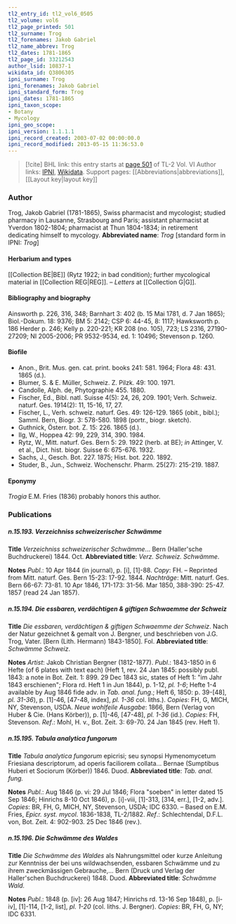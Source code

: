 ```yaml
---
tl2_entry_id: tl2_vol6_0505
tl2_volume: vol6
tl2_page_printed: 501
tl2_surname: Trog
tl2_forenames: Jakob Gabriel
tl2_name_abbrev: Trog
tl2_dates: 1781-1865
tl2_page_id: 33212543
author_lsid: 10837-1
wikidata_id: Q3806305
ipni_surname: Trog
ipni_forenames: Jakob Gabriel
ipni_standard_form: Trog
ipni_dates: 1781-1865
ipni_taxon_scope: 
- Botany
- Mycology
ipni_geo_scope: 
ipni_version: 1.1.1.1
ipni_record_created: 2003-07-02 00:00:00.0
ipni_record_modified: 2013-05-15 11:36:53.0
---
```


> [!cite] BHL link: this entry starts at [page 501](https://www.biodiversitylibrary.org/page/33212543) of TL-2 Vol. VI
> Author links: [IPNI](https://www.ipni.org/a/10837-1), [Wikidata](https://www.wikidata.org/wiki/Q3806305). Support pages: [[Abbreviations|abbreviations]], [[Layout key|layout key]]

### Author

Trog, Jakob Gabriel (1781-1865), Swiss pharmacist and mycologist; studied pharmacy in Lausanne, Strasbourg and Paris; assistant pharmacist at Yverdon 1802-1804; pharmacist at Thun 1804-1834; in retirement dedicating himself to mycology. 
**Abbreviated name**: *Trog* \[standard form in IPNI: *Trog*\]

#### Herbarium and types

[[Collection BE|BE]] (Rytz 1922; in bad condition); further mycological material in [[Collection REG|REG]]. – *Letters* at [[Collection G|G]].

#### Bibliography and biography

Ainsworth p. 226, 316, 348; Barnhart 3: 402 (b. 15 Mai 1781, d. 7 Jan 1865); Biol.-Dokum. 18: 9376; BM 5: 2142; CSP 6: 44-45, 8: 1117; Hawksworth p. 186 Herder p. 246; Kelly p. 220-221; KR 208 (no. 105), 723; LS 2316, 27190-27209; NI 2005-2006; PR 9532-9534, ed. 1: 10496; Stevenson p. 1260.

#### Biofile

- Anon., Brit. Mus. gen. cat. print. books 241: 581. 1964; Flora 48: 431. 1865 (d.).
- Blumer, S. & E. Müller, Schweiz. Z. Pilzk. 49: 100. 1971.
- Candolle, Alph. de, Phytographie 455. 1880.
- Fischer, Ed., Bibl. natl. Suisse 4(5): 24, 26, 209. 1901; Verh. Schweiz. naturf. Ges. 1914(2): 11, 15-16, 17, 27.
- Fischer, L., Verh. schweiz. naturf. Ges. 49: 126-129. 1865 (obit., bibl.); Samml. Bern, Biogr. 3: 578-580. 1898 (portr., biogr. sketch).
- Guthnick, Österr. bot. Z. 15: 226. 1865 (d.).
- Ilg, W., Hoppea 42: 99, 229, 314, 390. 1984.
- Rytz, W., Mitt. naturf. Ges. Bern 5: 29. 1922 (herb. at BE); *in* Attinger, V. et al., Dict. hist. biogr. Suisse 6: 675-676. 1932.
- Sachs, J., Gesch. Bot. 227. 1875; Hist. bot. 220. 1892.
- Studer, B., Jun., Schweiz. Wochenschr. Pharm. 25(27): 215-219. 1887.

#### Eponymy

*Trogia* E.M. Fries (1836) probably honors this author.

### Publications

##### n.15.193. Verzeichniss schweizerischer Schwämme

**Title**
*Verzeichniss schweizerischer Schwämme*... Bern (Haller'sche Buchdruckerei) 1844. Oct.
**Abbreviated title**: *Verz. Schweiz. Schwämme*.

**Notes**
*Publ*.: 10 Apr 1844 (in journal), p. \[i\], \[1\]-88. *Copy*: FH. – Reprinted from Mitt. naturf. Ges. Bern 15-23: 17-92. 1844.
*Nachträge*: Mitt. naturf. Ges. Bern 66-67: 73-81. 10 Apr 1846, 171-173: 31-56. Mar 1850, 388-390: 25-47. 1857 (read 24 Jan 1857).

##### n.15.194. Die essbaren, verdächtigen & giftigen Schwaemme der Schweiz

**Title**
*Die essbaren, verdächtigen & giftigen Schwaemme der Schweiz*. Nach der Natur gezeichnet & gemalt von J. Bergner, und beschrieben von J.G. Trog, Vater. \[Bern (Lith. Hermann) 1843-1850\]. Fol.
**Abbreviated title**: *Schwämme Schweiz*.

**Notes**
*Artist*: Jakob Christian Bergner (1812-1877).
*Publ*.: 1843-1850 in 6 Hefte (of 6 plates with text each) (Heft 1, rev. 24 Jan 1845: possibly publ. 1843: a note in Bot. Zeit. 1: 899. 29 Dec 1843 sic, states of Heft 1: "im Jahr 1843 erschienen"; Flora rd. Heft 1 in Jun 1844), p. 1-12, *pl. 1-6*; Hefte 1-4 available by Aug 1846 fide adv. in *Tab. anal. fung*.; Heft 6, 1850: p. 39-\[48\], *pl. 31-36*), p. \[1\]-46, \[47-48, index\], *pl. 1-36* col. liths.). *Copies*: FH, G, MICH, NY, Stevenson, USDA.
*Neue wohlfeile Ausgabe*: 1866, Bern (Verlag von Huber & Cie. (Hans Körber)), p. \[1\]-46, \[47-48\], *pl. 1-36* (id.). *Copies*: FH, Stevenson.
*Ref*.: Mohl, H. v., Bot. Zeit. 3: 69-70. 24 Jan 1845 (rev. Heft 1).

##### n.15.195. Tabula analytica fungorum

**Title**
*Tabula analytica fungorum* epicrisi; seu synopsi Hymenomycetum Friesiana descriptorum, ad operis faciliorem collata... Bernae (Sumptibus Huberi et Sociorum (Körber)) 1846. Duod.
**Abbreviated title**: *Tab. anal. fung.*

**Notes**
*Publ*.: Aug 1846 (p. vi: 29 Jul 1846; Flora "soeben" in letter dated 15 Sep 1846; Hinrichs 8-10 Oct 1846), p. \[i\]-viii, \[1\]-313, \[314, err.\], \[1-2, adv.\]. *Copies*: BR, FH, G, MICH, NY, Stevenson, USDA; IDC 6330. – Based on E.M. Fries, *Epicr. syst. mycol*. 1836-1838, TL-2/1882.
*Ref*.: Schlechtendal, D.F.L. von, Bot. Zeit. 4: 902-903. 25 Dec 1846 (rev.).

##### n.15.196. Die Schwämme des Waldes

**Title**
*Die Schwämme des Waldes* als Nahrungsmittel oder kurze Anleitung zur Kenntniss der bei uns wildwachsenden, essbaren Schwämme und zu ihrem zweckmässigen Gebrauche,... Bern (Druck und Verlag der Haller'schen Buchdruckerei) 1848. Duod.
**Abbreviated title**: *Schwämme Wald.*

**Notes**
*Publ*.: 1848 (p. \[iv\]: 26 Aug 1847; Hinrichs rd. 13-16 Sep 1848), p. \[i-iv\], \[1\]-114, \[1-2, list\], *pl. 1-20* (col. liths. J. Bergner). *Copies*: BR, FH, G, NY; IDC 6331.

